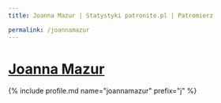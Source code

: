 ```yaml
---
title: Joanna Mazur | Statystyki patronite.pl | Patromierz

permalink: /joannamazur
---
```


# [Joanna Mazur](https://patronite.pl/joannamazur)

{% include profile.md name="joannamazur" prefix="j" %}
